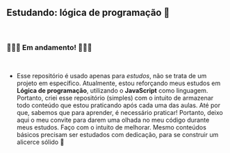 ##  Estudando: lógica de programação 🧠
<br>

### 🚧🚧🚧 Em andamento! 🚧🚧🚧
<br>

- Esse repositório é usado apenas para _estudos_, não se trata de um projeto em específico. 
Atualmente, estou reforçando meus estudos em **Lógica de programação**, utilizando o **JavaScript** como linguagem.
Portanto, criei esse repositório (simples) com o intuito de armazenar todo conteúdo que estou praticando após cada uma das aulas.
Até por que, sabemos que para aprender, é necessário praticar! Portanto, deixo aqui o meu convite para darem uma olhada no meu código durante meus estudos.
Faço com o intuito de melhorar. Mesmo conteúdos básicos precisam ser estudados com dedicação, para se construir um alicerce sólido 💪

